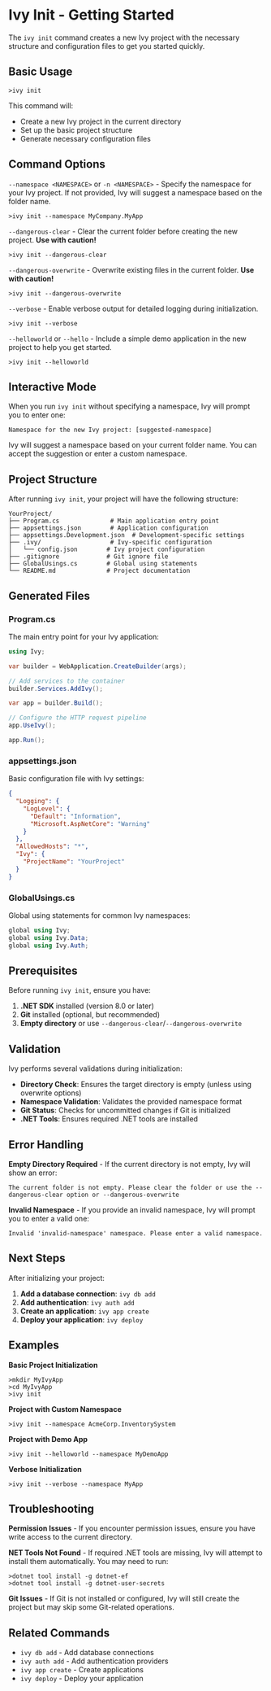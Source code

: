 ﻿# Ivy Init - Getting Started

<Ingress Text="Quickly scaffold new Ivy projects with the necessary structure, configuration files, and boilerplate code using the init command." />

The `ivy init` command creates a new Ivy project with the necessary structure and configuration files to get you started quickly.

## Basic Usage

```terminal
>ivy init
```

This command will:

- Create a new Ivy project in the current directory
- Set up the basic project structure
- Generate necessary configuration files

## Command Options

`--namespace <NAMESPACE>` or `-n <NAMESPACE>` - Specify the namespace for your Ivy project. If not provided, Ivy will suggest a namespace based on the folder name.

```terminal
>ivy init --namespace MyCompany.MyApp
```

`--dangerous-clear` - Clear the current folder before creating the new project. **Use with caution!**

```terminal
>ivy init --dangerous-clear
```

`--dangerous-overwrite` - Overwrite existing files in the current folder. **Use with caution!**

```terminal
>ivy init --dangerous-overwrite
```

`--verbose` - Enable verbose output for detailed logging during initialization.

```terminal
>ivy init --verbose
```

`--helloworld` or `--hello` - Include a simple demo application in the new project to help you get started.

```terminal
>ivy init --helloworld
```

## Interactive Mode

When you run `ivy init` without specifying a namespace, Ivy will prompt you to enter one:

```terminal
Namespace for the new Ivy project: [suggested-namespace]
```

Ivy will suggest a namespace based on your current folder name. You can accept the suggestion or enter a custom namespace.

## Project Structure

After running `ivy init`, your project will have the following structure:

```text
YourProject/
├── Program.cs              # Main application entry point
├── appsettings.json        # Application configuration
├── appsettings.Development.json  # Development-specific settings
├── .ivy/                   # Ivy-specific configuration
│   └── config.json        # Ivy project configuration
├── .gitignore             # Git ignore file
├── GlobalUsings.cs        # Global using statements
└── README.md              # Project documentation
```

## Generated Files

### Program.cs

The main entry point for your Ivy application:

```csharp
using Ivy;

var builder = WebApplication.CreateBuilder(args);

// Add services to the container
builder.Services.AddIvy();

var app = builder.Build();

// Configure the HTTP request pipeline
app.UseIvy();

app.Run();
```

### appsettings.json

Basic configuration file with Ivy settings:

```json
{
  "Logging": {
    "LogLevel": {
      "Default": "Information",
      "Microsoft.AspNetCore": "Warning"
    }
  },
  "AllowedHosts": "*",
  "Ivy": {
    "ProjectName": "YourProject"
  }
}
```

### GlobalUsings.cs

Global using statements for common Ivy namespaces:

```csharp
global using Ivy;
global using Ivy.Data;
global using Ivy.Auth;
```

## Prerequisites

Before running `ivy init`, ensure you have:

1. **.NET SDK** installed (version 8.0 or later)
2. **Git** installed (optional, but recommended)
3. **Empty directory** or use `--dangerous-clear`/`--dangerous-overwrite`

## Validation

Ivy performs several validations during initialization:

- **Directory Check**: Ensures the target directory is empty (unless using overwrite options)
- **Namespace Validation**: Validates the provided namespace format
- **Git Status**: Checks for uncommitted changes if Git is initialized
- **.NET Tools**: Ensures required .NET tools are installed

## Error Handling

**Empty Directory Required** - If the current directory is not empty, Ivy will show an error:

```terminal
The current folder is not empty. Please clear the folder or use the --dangerous-clear option or --dangerous-overwrite
```

**Invalid Namespace** - If you provide an invalid namespace, Ivy will prompt you to enter a valid one:

```terminal
Invalid 'invalid-namespace' namespace. Please enter a valid namespace.
```

## Next Steps

After initializing your project:

1. **Add a database connection**: `ivy db add`
2. **Add authentication**: `ivy auth add`
3. **Create an application**: `ivy app create`
4. **Deploy your application**: `ivy deploy`

## Examples

**Basic Project Initialization**

```terminal
>mkdir MyIvyApp
>cd MyIvyApp
>ivy init
```

**Project with Custom Namespace**

```terminal
>ivy init --namespace AcmeCorp.InventorySystem
```

**Project with Demo App**

```terminal
>ivy init --helloworld --namespace MyDemoApp
```

**Verbose Initialization**

```terminal
>ivy init --verbose --namespace MyApp
```

## Troubleshooting

**Permission Issues** - If you encounter permission issues, ensure you have write access to the current directory.

**NET Tools Not Found** - If required .NET tools are missing, Ivy will attempt to install them automatically. You may need to run:

```terminal
>dotnet tool install -g dotnet-ef
>dotnet tool install -g dotnet-user-secrets
```

**Git Issues** - If Git is not installed or configured, Ivy will still create the project but may skip some Git-related operations.

## Related Commands

- `ivy db add` - Add database connections
- `ivy auth add` - Add authentication providers
- `ivy app create` - Create applications
- `ivy deploy` - Deploy your application
